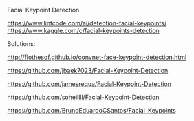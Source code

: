 Facial Keypoint Detection

https://www.lintcode.com/ai/detection-facial-keypoints/
https://www.kaggle.com/c/facial-keypoints-detection

Solutions:

http://flothesof.github.io/convnet-face-keypoint-detection.html

https://github.com/jbaek7023/Facial-Keypoint-Detection

https://github.com/jamesrequa/Facial-Keypoint-Detection

https://github.com/soheillll/Facial-Keypoint-Detection

https://github.com/BrunoEduardoCSantos/Facial_Keypoints
